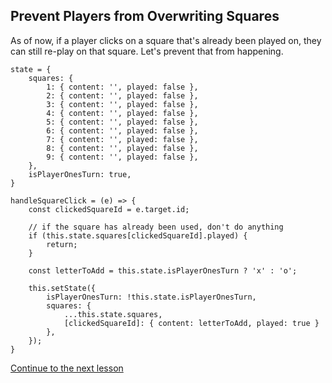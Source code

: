 ## Prevent Players from Overwriting Squares

As of now, if a player clicks on a square that's already been played on, they can still re-play on that square. Let's prevent that from happening.
```
state = {
    squares: {
        1: { content: '', played: false },
        2: { content: '', played: false },
        3: { content: '', played: false },
        4: { content: '', played: false },
        5: { content: '', played: false },
        6: { content: '', played: false },
        7: { content: '', played: false },
        8: { content: '', played: false },
        9: { content: '', played: false },
    },
    isPlayerOnesTurn: true,
}
```

```
handleSquareClick = (e) => {
    const clickedSquareId = e.target.id;

    // if the square has already been used, don't do anything
    if (this.state.squares[clickedSquareId].played) {
        return;
    }

    const letterToAdd = this.state.isPlayerOnesTurn ? 'x' : 'o';

    this.setState({
        isPlayerOnesTurn: !this.state.isPlayerOnesTurn,
        squares: {
            ...this.state.squares,
            [clickedSquareId]: { content: letterToAdd, played: true }
        },
    });
}
```

[Continue to the next lesson](https://github.com/joeynguyen/react-tac-toe/blob/master/lessons/lesson-6-assigning-squares-to-players.md)
